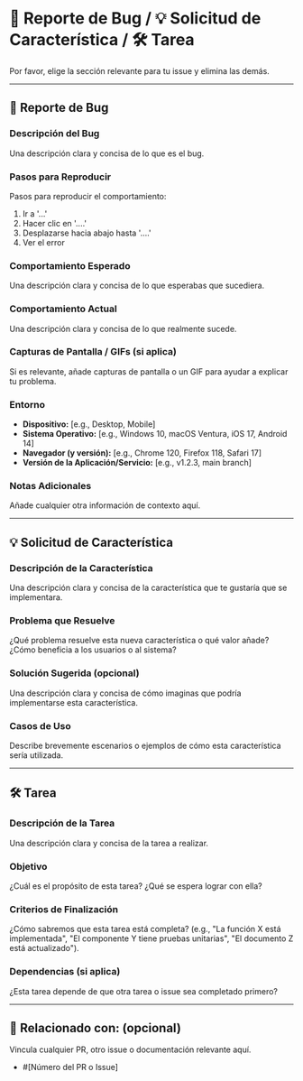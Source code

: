# 🐛 Reporte de Bug / 💡 Solicitud de Característica / 🛠️ Tarea

Por favor, elige la sección relevante para tu issue y elimina las demás.

---

## 🐛 Reporte de Bug

### Descripción del Bug
Una descripción clara y concisa de lo que es el bug.

### Pasos para Reproducir
Pasos para reproducir el comportamiento:
1. Ir a '...'
2. Hacer clic en '....'
3. Desplazarse hacia abajo hasta '....'
4. Ver el error

### Comportamiento Esperado
Una descripción clara y concisa de lo que esperabas que sucediera.

### Comportamiento Actual
Una descripción clara y concisa de lo que realmente sucede.

### Capturas de Pantalla / GIFs (si aplica)
Si es relevante, añade capturas de pantalla o un GIF para ayudar a explicar tu problema.

### Entorno
* **Dispositivo:** [e.g., Desktop, Mobile]
* **Sistema Operativo:** [e.g., Windows 10, macOS Ventura, iOS 17, Android 14]
* **Navegador (y versión):** [e.g., Chrome 120, Firefox 118, Safari 17]
* **Versión de la Aplicación/Servicio:** [e.g., v1.2.3, main branch]

### Notas Adicionales
Añade cualquier otra información de contexto aquí.

---

## 💡 Solicitud de Característica

### Descripción de la Característica
Una descripción clara y concisa de la característica que te gustaría que se implementara.

### Problema que Resuelve
¿Qué problema resuelve esta nueva característica o qué valor añade? ¿Cómo beneficia a los usuarios o al sistema?

### Solución Sugerida (opcional)
Una descripción clara y concisa de cómo imaginas que podría implementarse esta característica.

### Casos de Uso
Describe brevemente escenarios o ejemplos de cómo esta característica sería utilizada.

---

## 🛠️ Tarea

### Descripción de la Tarea
Una descripción clara y concisa de la tarea a realizar.

### Objetivo
¿Cuál es el propósito de esta tarea? ¿Qué se espera lograr con ella?

### Criterios de Finalización
¿Cómo sabremos que esta tarea está completa? (e.g., "La función X está implementada", "El componente Y tiene pruebas unitarias", "El documento Z está actualizado").

### Dependencias (si aplica)
¿Esta tarea depende de que otra tarea o issue sea completado primero?

---

## 🔗 Relacionado con: (opcional)

Vincula cualquier PR, otro issue o documentación relevante aquí.

* #[Número del PR o Issue]